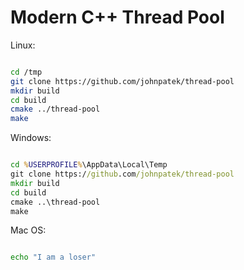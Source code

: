# Modern C++ Thread Pool

Linux:

```sh

cd /tmp
git clone https://github.com/johnpatek/thread-pool
mkdir build
cd build
cmake ../thread-pool
make
```

Windows:

```bat

cd %USERPROFILE%\AppData\Local\Temp
git clone https://github.com/johnpatek/thread-pool
mkdir build
cd build
cmake ..\thread-pool
make

```

Mac OS:

```sh

echo "I am a loser"

```
